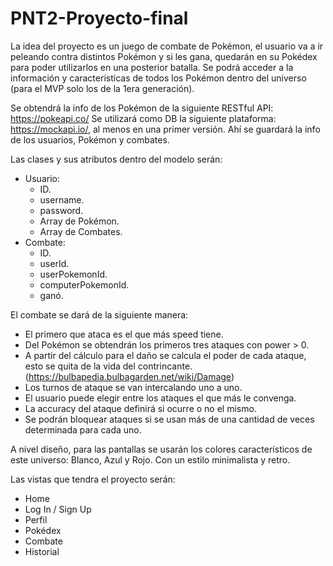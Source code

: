 # PNT2-Proyecto-final

La idea del proyecto es un juego de combate de Pokémon, el usuario va a ir peleando contra distintos Pokémon y si les gana, quedarán en su Pokédex para poder utilizarlos en una posterior batalla. Se podrá acceder a la información y características de todos los Pokémon dentro del universo (para el MVP solo los de la 1era generación).

Se obtendrá la info de los Pokémon de la siguiente RESTful API: https://pokeapi.co/
Se utilizará como DB la siguiente plataforma: https://mockapi.io/, al menos en una primer versión. Ahí se guardará la info de los usuarios, Pokémon y combates.

Las clases y sus atributos dentro del modelo serán:
- Usuario:
  - ID.
  - username.
  - password.
  - Array de Pokémon.
  - Array de Combates.
- Combate:
  - ID.
  - userId.
  - userPokemonId.
  - computerPokemonId.
  - ganó.

El combate se dará de la siguiente manera:
- El primero que ataca es el que más speed tiene.
- Del Pokémon se obtendrán los primeros tres ataques con power > 0.
- A partir del cálculo para el daño se calcula el poder de cada ataque, esto se quita de la vida del contrincante. (https://bulbapedia.bulbagarden.net/wiki/Damage)
- Los turnos de ataque se van intercalando uno a uno.
- El usuario puede elegir entre los ataques el que más le convenga.
- La accuracy del ataque definirá si ocurre o no el mismo.
- Se podrán bloquear ataques si se usan más de una cantidad de veces determinada para cada uno.

A nivel diseño, para las pantallas se usarán los colores característicos de este universo: Blanco, Azul y Rojo. Con un estilo minimalista y retro.

Las vistas que tendra el proyecto serán:
- Home
- Log In / Sign Up
- Perfil
- Pokédex
- Combate
- Historial
